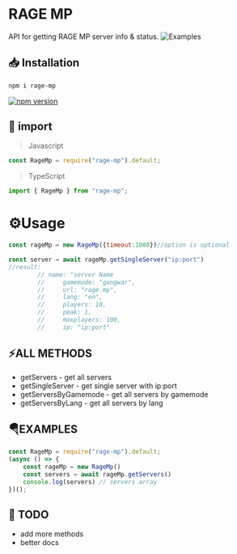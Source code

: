 


# RAGE MP

API for getting RAGE MP server info & status.
![Examples](https://cdn.discordapp.com/attachments/807678844252192768/849224975524298802/example.png)
## 📥 Installation 
```bash
npm i rage-mp
```
[![npm version](https://badge.fury.io/js/angular2-expandable-list.svg)](https://www.npmjs.com/package/rage-mp)
## 🧷 import
> Javascript
```js
const RageMp = require("rage-mp").default;
```
> TypeScript
```ts
import { RageMp } from "rage-mp";
```

# ⚙️Usage
```js
const rageMp = new RageMp({timeout:1000})//option is optional

const server = await rageMp.getSingleServer("ip:port")
//result:
        // name: "server Name
        //     gamemode: "gangwar",
        //     url: "rage.mp",
        //     lang: "en",
        //     players: 10,
        //     peak: 1,
        //     maxplayers: 100,
        //     ip: "ip:port"
```



## ⚡**ALL METHODS**
- getServers - get all servers 
- getSingleServer - get single server with ip:port
- getServersByGamemode - get all servers by gamemode
- getServersByLang - get all servers by lang
 
## 🪂**EXAMPLES**
```js
const RageMp = require("rage-mp").default;
(async () => {
    const rageMp = new RageMp()
    const servers = await rageMp.getServers()
    console.log(servers) // servers array
})();
```

## 📝 TODO
- add more methods
- better docs
